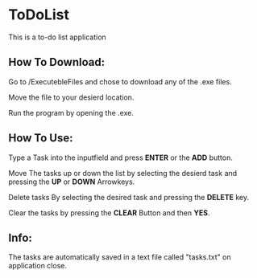 # ToDoList


This is a to-do list application 

## How To Download:

Go to /ExecutebleFiles and chose to download any of the .exe files.

Move the file to your desierd location.

Run the program by opening the .exe.


## How To Use:

Type a Task into the inputfield and press **ENTER** or the **ADD** button.

Move The tasks up or down the list by selecting the desierd task and pressing the **UP** or **DOWN** Arrowkeys.

Delete tasks By selecting the desired task and pressing the **DELETE** key.

Clear the tasks by pressing the **CLEAR** Button and then **YES**.


## Info:

The tasks are automatically saved in a text file called "tasks.txt" on application close.

